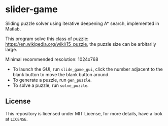 # slider-game
Sliding puzzle solver using iterative deepening A* search, implemented in Matlab. 

This program solve this class of puzzle: https://en.wikipedia.org/wiki/15_puzzle, the puzzle size can be arbitarily large. 

Minimal recommended resolution: 1024x768

- To launch the GUI, run ``slide_game_gui``, click the number adjacent to the blank button to move the blank button around.
- To generate a puzzle, run ``gen_puzzle``. 
- To solve a puzzle, run ``solve_puzzle``. 


## License
This repository is licensed under MIT License, for more details, have a look at ``LICENSE``. 
